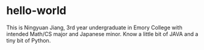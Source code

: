 # hello-world

This is Ningyuan Jiang, 3rd year undergraduate in Emory College with intended Math/CS major and Japanese minor.
Know a little bit of JAVA and a tiny bit of Python.

